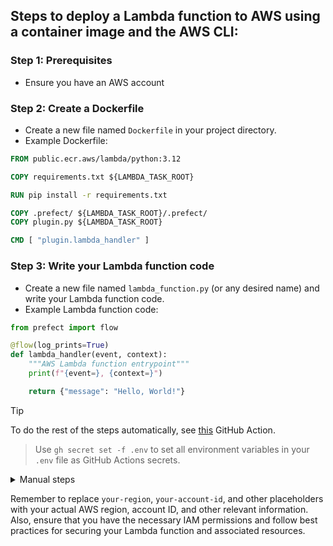 ## Steps to deploy a Lambda function to AWS using a container image and the AWS CLI:

### Step 1: Prerequisites
- Ensure you have an AWS account

### Step 2: Create a Dockerfile
- Create a new file named `Dockerfile` in your project directory.
- Example Dockerfile:
```Dockerfile
FROM public.ecr.aws/lambda/python:3.12

COPY requirements.txt ${LAMBDA_TASK_ROOT}

RUN pip install -r requirements.txt

COPY .prefect/ ${LAMBDA_TASK_ROOT}/.prefect/
COPY plugin.py ${LAMBDA_TASK_ROOT}

CMD [ "plugin.lambda_handler" ]
```

### Step 3: Write your Lambda function code
- Create a new file named `lambda_function.py` (or any desired name) and write your Lambda function code.
- Example Lambda function code:
```python
from prefect import flow

@flow(log_prints=True)
def lambda_handler(event, context):
    """AWS Lambda function entrypoint"""
    print(f"{event=}, {context=}")

    return {"message": "Hello, World!"}
```

> [!TIP]
> To do the rest of the steps automatically, see [this](.github/workflows/deploy.yaml) GitHub Action.

> Use `gh secret set -f .env` to set all environment variables in your `.env` file as GitHub Actions secrets.

<details>
<summary>Manual steps</summary>

### Step 4: Build the Docker image
- Build the Docker image using the Dockerfile.
```console
docker build \
  --platform linux/amd64 \
  --tag your-account-id.dkr.ecr.your-region.amazonaws.com/my-lambda-function:latest \
  .
```

### Step 5: Create an Amazon ECR repository
- Create a new Amazon ECR repository to store your Docker image.
```console
aws ecr create-repository --repository-name my-lambda-function
```

### Step 6: Authenticate with Amazon ECR
- Authenticate your Docker client with Amazon ECR.
```console
aws ecr get-login-password --region your-region | docker login --username AWS --password-stdin your-account-id.dkr.ecr.your-region.amazonaws.com
```


### Step 7: Push the Docker image to Amazon ECR
- Push the tagged Docker image to your Amazon ECR repository.
```console
docker push your-account-id.dkr.ecr.your-region.amazonaws.com/my-lambda-function:latest
```

### Step 8: Create the Lambda function
- Create the Lambda function using the AWS CLI, specifying the function name, package type, code image URI, and IAM role.
```console
aws lambda create-function --function-name my-lambda-function \
  --package-type Image \
  --code ImageUri=your-account-id.dkr.ecr.your-region.amazonaws.com/my-lambda-function:latest \
  --role arn:aws:iam::your-account-id:role/my-lambda-role
```

### Step 9: Set environment variables for the Lambda function
- Set the environment variables for your Lambda function using the AWS CLI.
```console
aws lambda update-function-configuration --function-name my-lambda-function \
  --environment "Variables={ENV_VAR1=value1,ENV_VAR2=value2}"
```

### Step 10: Test the Lambda function
- Invoke the Lambda function to test its functionality.
```console
aws lambda invoke --function-name my-lambda-function response.json
```
- Check the `response.json` file for the function's output.

### Step 11: Update the Lambda function (if needed)
- If you make changes to your Lambda function code or environment variables, rebuild the Docker image, push it to Amazon ECR, and update the function using the AWS CLI.
```console
docker build \
  --platform linux/amd64 \
  --tag your-account-id.dkr.ecr.your-region.amazonaws.com/my-lambda-function:latest .

docker push your-account-id.dkr.ecr.your-region.amazonaws.com/my-lambda-function:latest

aws lambda update-function-code \
  --function-name my-lambda-function \
  --image-uri your-account-id.dkr.ecr.your-region.amazonaws.com/my-lambda-function:latest

aws lambda update-function-configuration \
 --function-name my-lambda-function \
 --environment "Variables={ENV_VAR1=value1,ENV_VAR2=value2}"
```

</details>

Remember to replace `your-region`, `your-account-id`, and other placeholders with your actual AWS region, account ID, and other relevant information. Also, ensure that you have the necessary IAM permissions and follow best practices for securing your Lambda function and associated resources.